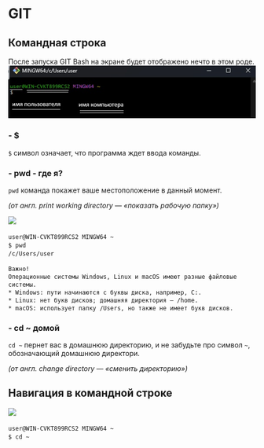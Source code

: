 # GIT
## Командная строка

После запуска GIT Bash на экране будет отображено нечто в этом роде.
![](resources/images/1.jpg)

### - $
```$``` символ означает, что программа ждет ввода команды.  
  
### - pwd - где я?  
```pwd``` команда покажет ваше местоположение в данный момент.  
  
*(от англ. print working directory — «показать рабочую папку»)*  

![](resources/images/2.png)

```bash
user@WIN-CVKT899RCS2 MINGW64 ~
$ pwd
/c/Users/user  
```

  
```
Важно!
Операционные системы Windows, Linux и macOS имеют разные файловые системы.
* Windows: пути начинаются с буквы диска, например, C:.
* Linux: нет букв дисков; домашняя директория — /home.
* macOS: использует папку /Users, но также не имеет букв дисков.
```

### - cd ~ домой
```cd ~``` пернет вас в домашнюю директорию, и не забудьте про символ ```~```, обозначающий домашнюю директори.  

*(от англ. change directory — «сменить директорию»)*   

## Навигация в командной строке

![](resources/images/3.png)

```bash
user@WIN-CVKT899RCS2 MINGW64 ~
$ cd ~
```
